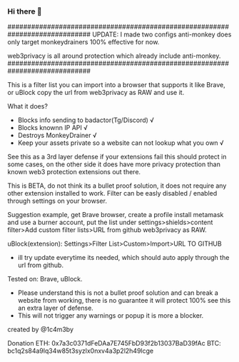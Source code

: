 ### Hi there 👋
#############################################################################
UPDATE:
I made two configs
anti-monkey does only target monkeydrainers 100% effective for now.

web3privacy is all around protection which already include anti-monkey.
#############################################################################

This is a filter list you can import into a browser that supports it like Brave, or uBlock
copy the url from web3privacy as RAW and use it.

What it does?

- Blocks info sending to badactor(Tg/Discord) √
- Blocks knownn IP API  √
- Destroys MonkeyDrainer √
- Keep your assets private so a website can not lookup what you own √

See this as a 3rd layer defense if your extensions fail this should protect in some cases, on the other side it does have more privacy protection
than known web3 protection extensions out there.

This is BETA, do not think its a bullet proof solution, it does not require any other extension installed to work.
Filter can be easly disabled / enabled through settings on your browser.

Suggestion example, get Brave browser, create a profile install metamask and use a burner account, 
put the list under settings>shields>content filter>Add custom filter lists>URL from github web3privacy as RAW.

uBlock(extension): Settings>Filter List>Custom>Import>URL TO GITHUB

- ill try update everytime its needed, which should auto apply through the url from github.

Tested on: Brave, uBlock.

- Please understand this is not a bullet proof solution and can break a website from working, there is no guarantee it will protect 100%
see this an extra layer of defense.
- This will not trigger any warnings or popup it is more a blocker.


created by @1c4m3by

Donation
ETH:
0x7a3c0371dFeDAa7E745FbD93f2b13037BaD39fAc
BTC:
bc1q2s84a9lq34w85t3syzlx0nxv4a3p2l2h49lcge
